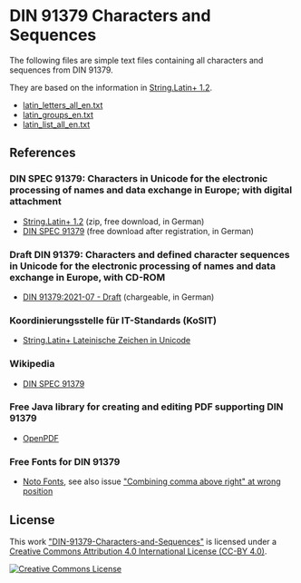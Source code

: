 # DIN 91379 Characters and Sequences
The following files are simple text files containing all characters and sequences from DIN 91379.

They are based on the information in [String.Latin+ 1.2](https://www.xoev.de/sixcms/media.php/13/StringLatin%2012.zip).

- [latin_letters_all_en.txt](https://github.com/vk-github18/din-91379-letters/blob/main/latin_letters_all_en.txt)
- [latin_groups_en.txt](https://github.com/vk-github18/din-91379-letters/blob/main/latin_groups_en.txt)
- [latin_list_all_en.txt](https://github.com/vk-github18/din-91379-letters/blob/main/latin_list_all_en.txt)

## References
### DIN SPEC 91379: Characters in Unicode for the electronic processing of names and data exchange in Europe; with digital attachment
- [String.Latin+ 1.2](https://www.xoev.de/sixcms/media.php/13/StringLatin%2012.zip)      (zip, free download, in German)
- [DIN SPEC 91379](https://www.din.de/de/wdc-beuth:din21:301228458)   (free download after registration, in German)

### Draft DIN 91379: Characters and defined character sequences in Unicode for the electronic processing of names and data exchange in Europe, with CD-ROM
- [DIN 91379:2021-07 - Draft](https://www.beuth.de/de/norm-entwurf/din-91379/339812645) (chargeable, in German)

### Koordinierungsstelle für IT-Standards (KoSIT)
- [String.Latin+ Lateinische Zeichen in Unicode](https://www.xoev.de/string-latin-4813)

### Wikipedia
- [DIN SPEC 91379](https://de.wikipedia.org/wiki/DIN_SPEC_91379)

### Free Java library for creating and editing PDF supporting DIN 91379
- [OpenPDF](https://github.com/LibrePDF/OpenPDF)

### Free Fonts for DIN 91379
- [Noto Fonts](https://github.com/googlefonts/noto-fonts), 
  see also issue ["Combining comma above right" at wrong position](https://github.com/googlefonts/noto-fonts/issues/1882)

## License
This work ["DIN-91379-Characters-and-Sequences"](https://github.com/String-Latin/DIN-91379-Characters-and-Sequences)
is licensed under a [Creative Commons Attribution 4.0 International License (CC-BY 4.0)](http://creativecommons.org/licenses/by/4.0/).

[![Creative Commons License](https://i.creativecommons.org/l/by/4.0/88x31.png)](http://creativecommons.org/licenses/by/4.0/)
